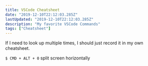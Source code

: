 ```yaml
---
title: VSCode Cheatsheet
date: "2019-12-10T22:12:03.285Z"
lastUpdated: "2019-12-10T22:12:03.285Z"
description: "My favorite VSCode Commands"
tags: ["Cheatsheet"]
---
```


If I need to look up multiple times, I should just record it in my own cheatsheet.

`$ CMD + ALT + 0` split screen horizontally
